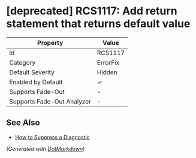 # \[deprecated\] RCS1117: Add return statement that returns default value

| Property                    | Value    |
| --------------------------- | -------- |
| Id                          | RCS1117  |
| Category                    | ErrorFix |
| Default Severity            | Hidden   |
| Enabled by Default          | &#x2713; |
| Supports Fade\-Out          | \-       |
| Supports Fade\-Out Analyzer | \-       |

## See Also

* [How to Suppress a Diagnostic](../HowToConfigureAnalyzers.md#how-to-suppress-a-diagnostic)


*\(Generated with [DotMarkdown](http://github.com/JosefPihrt/DotMarkdown)\)*